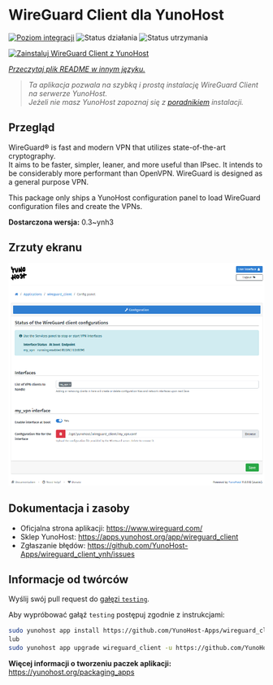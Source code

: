 <!--
To README zostało automatycznie wygenerowane przez <https://github.com/YunoHost/apps/tree/master/tools/readme_generator>
Nie powinno być ono edytowane ręcznie.
-->

# WireGuard Client dla YunoHost

[![Poziom integracji](https://apps.yunohost.org/badge/integration/wireguard_client)](https://ci-apps.yunohost.org/ci/apps/wireguard_client/)
![Status działania](https://apps.yunohost.org/badge/state/wireguard_client)
![Status utrzymania](https://apps.yunohost.org/badge/maintained/wireguard_client)

[![Zainstaluj WireGuard Client z YunoHost](https://install-app.yunohost.org/install-with-yunohost.svg)](https://install-app.yunohost.org/?app=wireguard_client)

*[Przeczytaj plik README w innym języku.](./ALL_README.md)*

> *Ta aplikacja pozwala na szybką i prostą instalację WireGuard Client na serwerze YunoHost.*  
> *Jeżeli nie masz YunoHost zapoznaj się z [poradnikiem](https://yunohost.org/install) instalacji.*

## Przegląd

WireGuard® is fast and modern VPN that utilizes state-of-the-art cryptography.  
It aims to be faster, simpler, leaner, and more useful than IPsec. It intends to be considerably more performant than OpenVPN. WireGuard is designed as a general purpose VPN.

This package only ships a YunoHost configuration panel to load WireGuard configuration files and create the VPNs.


**Dostarczona wersja:** 0.3~ynh3

## Zrzuty ekranu

![Zrzut ekranu z WireGuard Client](./doc/screenshots/wireguard_client.png)

## Dokumentacja i zasoby

- Oficjalna strona aplikacji: <https://www.wireguard.com/>
- Sklep YunoHost: <https://apps.yunohost.org/app/wireguard_client>
- Zgłaszanie błędów: <https://github.com/YunoHost-Apps/wireguard_client_ynh/issues>

## Informacje od twórców

Wyślij swój pull request do [gałęzi `testing`](https://github.com/YunoHost-Apps/wireguard_client_ynh/tree/testing).

Aby wypróbować gałąź `testing` postępuj zgodnie z instrukcjami:

```bash
sudo yunohost app install https://github.com/YunoHost-Apps/wireguard_client_ynh/tree/testing --debug
lub
sudo yunohost app upgrade wireguard_client -u https://github.com/YunoHost-Apps/wireguard_client_ynh/tree/testing --debug
```

**Więcej informacji o tworzeniu paczek aplikacji:** <https://yunohost.org/packaging_apps>
